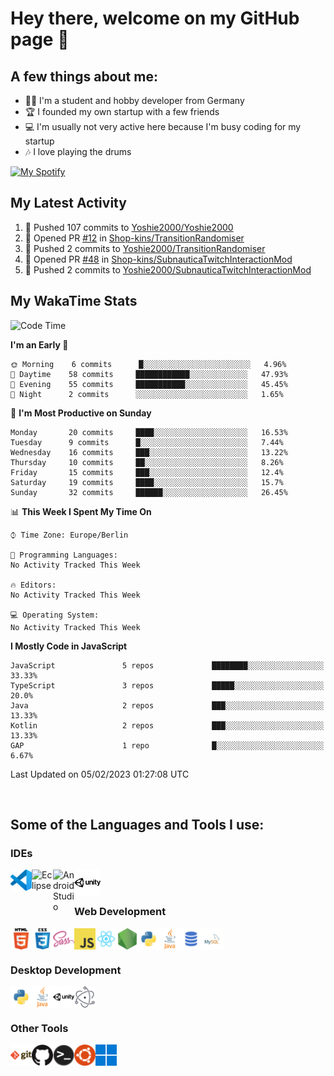 # Hey there, welcome on my GitHub page 👋

## A few things about me:
- 👨‍🎓 I'm a student and hobby developer from Germany
- 🏆 I founded my own startup with a few friends
- 💻 I'm usually not very active here because I'm busy coding for my startup
- 🎶 I love playing the drums

<a href="https://open.spotify.com/user/an75m500xzpxqh37jf22311tq?si=fZiwARv4QECC8fG-W5eKSw">
<img alt="My Spotify" src="https://novatorem.yoshie2000.vercel.app/api/spotify"/>
</a>

## My Latest Activity

<!--START_SECTION:activity-->
1. 🚀 Pushed 107 commits to [Yoshie2000/Yoshie2000](https://github.com/Yoshie2000/Yoshie2000)
2. 💪 Opened PR [#12](https://github.com/Shop-kins/TransitionRandomiser/pull/12) in [Shop-kins/TransitionRandomiser](https://github.com/Shop-kins/TransitionRandomiser)
3. 🚀 Pushed 2 commits to [Yoshie2000/TransitionRandomiser](https://github.com/Yoshie2000/TransitionRandomiser)
4. 💪 Opened PR [#48](https://github.com/Shop-kins/SubnauticaTwitchInteractionMod/pull/48) in [Shop-kins/SubnauticaTwitchInteractionMod](https://github.com/Shop-kins/SubnauticaTwitchInteractionMod)
5. 🚀 Pushed 2 commits to [Yoshie2000/SubnauticaTwitchInteractionMod](https://github.com/Yoshie2000/SubnauticaTwitchInteractionMod)
<!--END_SECTION:activity-->

## My WakaTime Stats
<!--START_SECTION:waka-->
![Code Time](http://img.shields.io/badge/Code%20Time-547%20hrs%2030%20mins-blue)

**I'm an Early 🐤** 

```text
🌞 Morning    6 commits      █░░░░░░░░░░░░░░░░░░░░░░░░   4.96% 
🌆 Daytime    58 commits     ████████████░░░░░░░░░░░░░   47.93% 
🌃 Evening    55 commits     ███████████░░░░░░░░░░░░░░   45.45% 
🌙 Night      2 commits      ░░░░░░░░░░░░░░░░░░░░░░░░░   1.65%

```
📅 **I'm Most Productive on Sunday** 

```text
Monday       20 commits     ████░░░░░░░░░░░░░░░░░░░░░   16.53% 
Tuesday      9 commits      █░░░░░░░░░░░░░░░░░░░░░░░░   7.44% 
Wednesday    16 commits     ███░░░░░░░░░░░░░░░░░░░░░░   13.22% 
Thursday     10 commits     ██░░░░░░░░░░░░░░░░░░░░░░░   8.26% 
Friday       15 commits     ███░░░░░░░░░░░░░░░░░░░░░░   12.4% 
Saturday     19 commits     ████░░░░░░░░░░░░░░░░░░░░░   15.7% 
Sunday       32 commits     ██████░░░░░░░░░░░░░░░░░░░   26.45%

```


📊 **This Week I Spent My Time On** 

```text
⌚︎ Time Zone: Europe/Berlin

💬 Programming Languages: 
No Activity Tracked This Week

🔥 Editors: 
No Activity Tracked This Week

💻 Operating System: 
No Activity Tracked This Week

```

**I Mostly Code in JavaScript** 

```text
JavaScript               5 repos             ████████░░░░░░░░░░░░░░░░░   33.33% 
TypeScript               3 repos             █████░░░░░░░░░░░░░░░░░░░░   20.0% 
Java                     2 repos             ███░░░░░░░░░░░░░░░░░░░░░░   13.33% 
Kotlin                   2 repos             ███░░░░░░░░░░░░░░░░░░░░░░   13.33% 
GAP                      1 repo              █░░░░░░░░░░░░░░░░░░░░░░░░   6.67%

```



 Last Updated on 05/02/2023 01:27:08 UTC
<!--END_SECTION:waka-->
</details>

<!--<details>
  <summary>:zap: GitHub Stats</summary>

  <br />

  <a href="https://github.com/Yoshie2000">
  <img align="left" alt="My Github Stats" src="https://github-readme-stats.yoshie2000.vercel.app/api?username=Yoshie2000&show_icons=true" />
  </a>

  <br />
  <br />
  <br />
  <br />
  <br />
  <br />
  <br />
  <br />
  <br />

  <a href="https://github.com/Yoshie2000">
  <img align="left" alt="My Most Used Languages" src="https://github-readme-stats.yoshie2000.vercel.app/api/top-langs/?username=Yoshie2000&show_icons=true&layout=compact">
  </a>

  <br />
  <br />
  <br />
  <br />
  <br />
  <br />
  <br />
  <br />

</details>

<details>

  <summary>:zap: My Favourite Projects</summary>

  <br />

  <a href="https://github.com/Yoshie2000/Battleship">
  <img align="left" alt="Battleship" src="https://github-readme-stats.yoshie2000.vercel.app/api/pin/?username=Yoshie2000&repo=Battleship">
  </a>

  <br />
  <br />
  <br />
  <br />
  <br />
  <br />
  <br />

  <a href="https://github.com/Yoshie2000/Pathfinding-Visualizer">
  <img align="left" alt="Pathfinding Visualizer" src="https://github-readme-stats.yoshie2000.vercel.app/api/pin/?username=Yoshie2000&repo=Pathfinding-Visualizer">
  </a>

  <br />
  <br />
  <br />
  <br />
  <br />
  <br />

</details>-->

<br />

## Some of the Languages and Tools I use:

### IDEs

<img align="left" alt="Visual Studio Code" width="34px" src="https://raw.githubusercontent.com/github/explore/80688e429a7d4ef2fca1e82350fe8e3517d3494d/topics/visual-studio-code/visual-studio-code.png" />
<img align="left" alt="Eclipse" width="34px" src="https://img.utdstc.com/icons/eclipse-windows.png:l">
<img align="left" alt="Android Studio" width="34px" src="https://itfort.ae/wp-content/uploads/2020/11/1200px-Android_Studio_icon.svg.png">
<img align="left" alt="Unity" width="42px" src="https://raw.githubusercontent.com/github/explore/80688e429a7d4ef2fca1e82350fe8e3517d3494d/topics/unity/unity.png">

<br />
<br />

### Web Development

<img align="left" alt="HTML5" width="34px" src="https://raw.githubusercontent.com/github/explore/80688e429a7d4ef2fca1e82350fe8e3517d3494d/topics/html/html.png" />
<img align="left" alt="CSS3" width="34px" src="https://raw.githubusercontent.com/github/explore/80688e429a7d4ef2fca1e82350fe8e3517d3494d/topics/css/css.png" />
<img align="left" alt="Sass" width="34px" src="https://raw.githubusercontent.com/github/explore/80688e429a7d4ef2fca1e82350fe8e3517d3494d/topics/sass/sass.png" />
<img align="left" alt="JavaScript" width="34px" src="https://raw.githubusercontent.com/github/explore/80688e429a7d4ef2fca1e82350fe8e3517d3494d/topics/javascript/javascript.png" />
<img align="left" alt="React" width="34px" src="https://raw.githubusercontent.com/github/explore/80688e429a7d4ef2fca1e82350fe8e3517d3494d/topics/react/react.png" />
<img align="left" alt="Node.js" width="34px" src="https://raw.githubusercontent.com/github/explore/80688e429a7d4ef2fca1e82350fe8e3517d3494d/topics/nodejs/nodejs.png" />
<img align="left" alt="Python" width="34px" src="https://raw.githubusercontent.com/github/explore/80688e429a7d4ef2fca1e82350fe8e3517d3494d/topics/python/python.png">
<img align="left" alt="Java" width="34px" src="https://raw.githubusercontent.com/github/explore/80688e429a7d4ef2fca1e82350fe8e3517d3494d/topics/java/java.png">
<img align="left" alt="SQL" width="34px" src="https://raw.githubusercontent.com/github/explore/80688e429a7d4ef2fca1e82350fe8e3517d3494d/topics/sql/sql.png" />
<img align="left" alt="MySQL" width="34px" src="https://raw.githubusercontent.com/github/explore/80688e429a7d4ef2fca1e82350fe8e3517d3494d/topics/mysql/mysql.png" />

<br />
<br />

### Desktop Development

<img align="left" alt="Python" width="34px" src="https://raw.githubusercontent.com/github/explore/80688e429a7d4ef2fca1e82350fe8e3517d3494d/topics/python/python.png">
<img align="left" alt="Java" width="34px" src="https://raw.githubusercontent.com/github/explore/80688e429a7d4ef2fca1e82350fe8e3517d3494d/topics/java/java.png">
<img align="left" alt="Unity" width="34px" src="https://raw.githubusercontent.com/github/explore/80688e429a7d4ef2fca1e82350fe8e3517d3494d/topics/unity/unity.png">
<img align="left" alt="Electron.js" width="34px" src="https://raw.githubusercontent.com/github/explore/80688e429a7d4ef2fca1e82350fe8e3517d3494d/topics/electron/electron.png">

<br />
<br />

### Other Tools

<img align="left" alt="Git" width="34px" src="https://raw.githubusercontent.com/github/explore/80688e429a7d4ef2fca1e82350fe8e3517d3494d/topics/git/git.png" />
<img align="left" alt="GitHub" width="34px" src="https://raw.githubusercontent.com/github/explore/78df643247d429f6cc873026c0622819ad797942/topics/github/github.png" />
<img align="left" alt="Terminal" width="34px" src="https://raw.githubusercontent.com/github/explore/80688e429a7d4ef2fca1e82350fe8e3517d3494d/topics/terminal/terminal.png" />
<img align="left" alt="Ubuntu" width=34px" src="https://raw.githubusercontent.com/github/explore/80688e429a7d4ef2fca1e82350fe8e3517d3494d/topics/ubuntu/ubuntu.png" />
<img align="left" alt="Windows" width=34px" src="https://raw.githubusercontent.com/github/explore/80688e429a7d4ef2fca1e82350fe8e3517d3494d/topics/windows/windows.png" />

